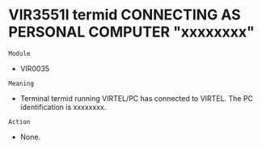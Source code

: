 # VIR3551I termid CONNECTING AS PERSONAL COMPUTER "xxxxxxxx"

`Module`
- 	VIR0035

`Meaning`
- Terminal termid running VIRTEL/PC has connected to VIRTEL. The PC identification is xxxxxxxx.

`Action`
- None.
